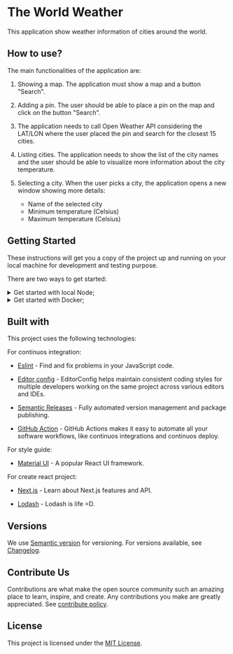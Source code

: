 # The World Weather

This application show weather information of cities around the world.

## How to use?

The main functionalities of the application are:

1. Showing a map. The application must show a map and a button "Search".​

2. Adding a pin. The user should be able to place a pin on the map and click on the button "Search".​

3. The application needs to call Open Weather API considering the LAT/LON where the user placed the pin and search for the closest 15 cities.

4. Listing cities. The application needs to show the list of the city names and the user should be able to visualize more information about the city temperature.​

5. Selecting a city. When the user picks a city, the application opens a new window showing more details:​
   - Name of the selected city​
   - Minimum temperature (Celsius)​
   - Maximum temperature (Celsius)

## Getting Started

These instructions will get you a copy of the project up and running on your local machine for development and testing purpose.

There are two ways to get started:

<details>
<summary>Get started with local Node;</summary>

### Prerequisites

- [Node](https://nodejs.org/en/) - Node.js is a JavaScript runtime built on Chrome's V8 JavaScript engine. You need the version 14.

### Installation

1. Clone this repository;

2. Run the following commands:

```Makefile
cd world-weather
make setup
make run
```

3. Next, open [http://localhost:3000](http://localhost:3000) with your browser to see the result.

### Running tests

```Makefile
make test
```

</details>

<details>
<summary>Get started with Docker;</summary>

### Prerequisites

- [Docker](https://www.docker.com/) - is an open platform for developing, shipping, and running applications. Docker enables you to separate your applications from your infrastructure so you can deliver software quickly.

### Installation

1. Clone this repository;

2. Run the following commands:

```Makefile
cd photo-album
make docker-build
make docker-run
```

3. Next, open [http://localhost:3000](http://localhost:3000) with your browser to see the result.

4. For kill container's Docker, run the following command:

```Makefile
make docker-kill
```

</details>

## Built with

This project uses the following technologies:

For continuos integration:

- [Eslint](https://eslint.org/) - Find and fix problems in your JavaScript code.

- [Editor config](https://editorconfig.org/) - EditorConfig helps maintain consistent coding styles for multiple developers working on the same project across various editors and IDEs.

- [Semantic Releases](https://semanticreleases.com) - Fully automated version management and package publishing.

- [GitHub Action](https://github.com/features/actions) - GitHub Actions makes it easy to automate all your software workflows, like continuos integrations and continuos deploy.

For style guide:

- [Material UI](https://mui.com/) - A popular React UI framework.

For create react project:

- [Next.js](https://nextjs.org/docs) - Learn about Next.js features and API.

- [Lodash](https://nextjs.org/docs) - Lodash is life =D.

## Versions

We use [Semantic version](http://semver.org) for versioning. For versions available, see [Changelog](CHANGELOG.md).

## Contribute Us

Contributions are what make the open source community such an amazing place to learn, inspire, and create.
Any contributions you make are greatly appreciated. See [contribute policy](CONTRIBUTE.md).

## License

This project is licensed under the [MIT License](LICENSE).
